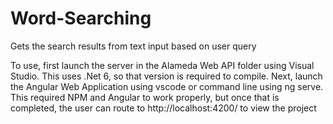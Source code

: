 # Word-Searching
 Gets the search results from text input based on user query

To use, first launch the server in the Alameda Web API folder using Visual Studio. This uses .Net 6, so that version is required to compile.
Next, launch the Angular Web Application using vscode or command line using ng serve. This required NPM and Angular to work properly, but once that is completed, the user can route to http://localhost:4200/ to view the project

